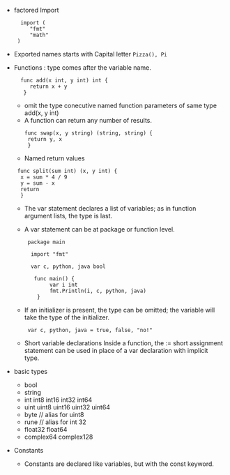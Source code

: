 * factored Import
   ```
     import (
	    "fmt"
	    "math"
    )
   ```
 * Exported names starts with Capital letter
   ```Pizza(), Pi```
 * Functions : type comes after the variable name.
   ```
     func add(x int, y int) int {
      	return x + y
      }
   ```
     * omit the type conecutive named function parameters of same type add(x, y int)
     * A function can return any number of results.
       ```
       func swap(x, y string) (string, string) {
      	return y, x
        }
       ```
     * Named return values
      ```
       func split(sum int) (x, y int) {
      	x = sum * 4 / 9
      	y = sum - x
      	return
        }
      ```
      * The var statement declares a list of variables; as in function argument lists, the type is last.
      * A var statement can be at package or function level.
        ```
         package main

          import "fmt"

          var c, python, java bool

           func main() {
            	var i int
            	fmt.Println(i, c, python, java)
            }
        ```
     * If an initializer is present, the type can be omitted; the variable will take the type of the initializer.
       
         ``` 
          var c, python, java = true, false, "no!"
         ```
     * Short variable declarations
     Inside a function, the := short assignment statement can be used in place of a var declaration with implicit type.
    
    
  * basic types
    * bool
    * string
    * int int8 int16 int32 int64
    * uint uint8 uint16 uint32 uint64
    * byte // alias for uint8
    * rune // alias for int 32
    * float32 float64
    * complex64 complex128
  * Constants
    * Constants are declared like variables, but with the const keyword.
  
       
